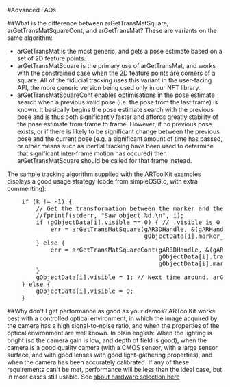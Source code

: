 #Advanced FAQs

##What is the difference between arGetTransMatSquare, arGetTransMatSquareCont, and arGetTransMat?
These are variants on the same algorithm:

- arGetTransMat is the most generic, and gets a pose estimate based on a set of 2D feature points.
- arGetTransMatSquare is the primary use of arGetTransMat, and works with the constrained case when the 2D feature points are corners of a square. All of the fiducial tracking uses this variant in the user-facing API, the more generic version being used only in our NFT library.
- arGetTransMatSquareCont enables optimisations in the pose estimate search when a previous valid pose (i.e. the pose from the last frame) is known. It basically begins the pose estimate search with the previous pose and is thus both significantly faster and affords greatly stability of the pose estimate from frame to frame. However, if no previous pose exists, or if there is likely to be significant change between the previous pose and the current pose (e.g. a significant amount of time has passed, or other means such as inertial tracking have been used to determine that significant inter-frame motion has occured) then arGetTransMatSquare should be called for that frame instead.

The sample tracking algorithm supplied with the ARToolKit examples displays a good usage strategy (code from simpleOSG.c, with extra commenting):
<pre>
    if (k != -1) {
        // Get the transformation between the marker and the real camera.
        //fprintf(stderr, "Saw object %d.\n", i);
        if (gObjectData[i].visible == 0) { // .visible is 0 when the marker was not seen in the previous frame.
            err = arGetTransMatSquare(gAR3DHandle, &(gARHandle->markerInfo[k]),
                                      gObjectData[i].marker_width, gObjectData[i].trans);
        } else {
            err = arGetTransMatSquareCont(gAR3DHandle, &(gARHandle->markerInfo[k]),
                                          gObjectData[i].trans,
                                          gObjectData[i].marker_width, gObjectData[i].trans);
        }
        gObjectData[i].visible = 1; // Next time around, arGetTransMatSquareCont will be used.
    } else {
        gObjectData[i].visible = 0;
    }
</pre>

##Why don't I get performance as good as your demos?
ARToolKit works best with a controlled optical environment, in which the image acquired by the camera has a high signal-to-noise ratio, and when the properties of the optical environment are well known. In plain english: When the lighting is bright (so the camera gain is low, and depth of field is good), when the camera is a good quality camera (with a CMOS sensor, with a large sensor surface, and with good lenses with good light-gathering properties), and when the camera has been accurately calibrated. If any of these requirements can't be met, performance will be less than the ideal case, but in most cases still usable. See [about hardware selection here][about_hardware_selection]

[about_hardware_selection]: 8_Advanced_Topics:about_hardware_selection

